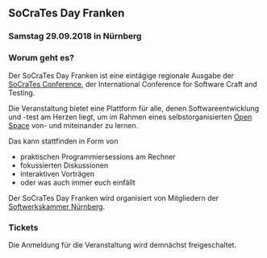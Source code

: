 ## SoCraTes Day Franken

### Samstag 29.09.2018 in Nürnberg

### Worum geht es?

Der SoCraTes Day Franken ist eine eintägige regionale Ausgabe
der [SoCraTes Conference](https://socrates-conference.de/), 
der International Conference for Software Craft and Testing.

Die Veranstaltung bietet eine Plattform für alle,
denen Softwareentwicklung und -test am Herzen liegt,
um im Rahmen eines selbstorganisierten [Open Space](https://agilecoachcamp.org/tiki-index.php?page=OpenSpace)
von- und miteinander zu lernen.

Das kann stattfinden in Form von
- praktischen Programmiersessions am Rechner
- fokussierten Diskussionen
- interaktiven Vorträgen
- oder was auch immer euch einfällt

Der SoCraTes Day Franken wird organisiert von Mitgliedern
der [Softwerkskammer Nürnberg](https://www.softwerkskammer.org/groups/nuernberg).

### Tickets

Die Anmeldung für die Veranstaltung wird demnächst freigeschaltet.


